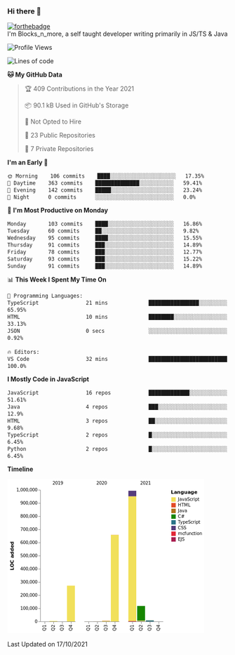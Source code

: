 ### Hi there 👋
[![forthebadge](https://forthebadge.com/images/badges/0-percent-optimized.svg)](https://forthebadge.com)<br>
I'm Blocks_n_more, a self taught developer writing primarily in JS/TS & Java
<!--START_SECTION:waka-->
![Profile Views](http://img.shields.io/badge/Profile%20Views-2-blue)

![Lines of code](https://img.shields.io/badge/From%20Hello%20World%20I%27ve%20Written-2.1%20million%20lines%20of%20code-blue)

**🐱 My GitHub Data** 

> 🏆 409 Contributions in the Year 2021
 > 
> 📦 90.1 kB Used in GitHub's Storage 
 > 
> 🚫 Not Opted to Hire
 > 
> 📜 23 Public Repositories 
 > 
> 🔑 7 Private Repositories  
 > 
**I'm an Early 🐤** 

```text
🌞 Morning    106 commits    ████░░░░░░░░░░░░░░░░░░░░░   17.35% 
🌆 Daytime    363 commits    ██████████████░░░░░░░░░░░   59.41% 
🌃 Evening    142 commits    █████░░░░░░░░░░░░░░░░░░░░   23.24% 
🌙 Night      0 commits      ░░░░░░░░░░░░░░░░░░░░░░░░░   0.0%

```
📅 **I'm Most Productive on Monday** 

```text
Monday       103 commits    ████░░░░░░░░░░░░░░░░░░░░░   16.86% 
Tuesday      60 commits     ██░░░░░░░░░░░░░░░░░░░░░░░   9.82% 
Wednesday    95 commits     ████░░░░░░░░░░░░░░░░░░░░░   15.55% 
Thursday     91 commits     ███░░░░░░░░░░░░░░░░░░░░░░   14.89% 
Friday       78 commits     ███░░░░░░░░░░░░░░░░░░░░░░   12.77% 
Saturday     93 commits     ███░░░░░░░░░░░░░░░░░░░░░░   15.22% 
Sunday       91 commits     ███░░░░░░░░░░░░░░░░░░░░░░   14.89%

```


📊 **This Week I Spent My Time On** 

```text
💬 Programming Languages: 
TypeScript               21 mins             ████████████████░░░░░░░░░   65.95% 
HTML                     10 mins             ████████░░░░░░░░░░░░░░░░░   33.13% 
JSON                     0 secs              ░░░░░░░░░░░░░░░░░░░░░░░░░   0.92%

🔥 Editors: 
VS Code                  32 mins             █████████████████████████   100.0%

```

**I Mostly Code in JavaScript** 

```text
JavaScript               16 repos            █████████████░░░░░░░░░░░░   51.61% 
Java                     4 repos             ███░░░░░░░░░░░░░░░░░░░░░░   12.9% 
HTML                     3 repos             ██░░░░░░░░░░░░░░░░░░░░░░░   9.68% 
TypeScript               2 repos             █░░░░░░░░░░░░░░░░░░░░░░░░   6.45% 
Python                   2 repos             █░░░░░░░░░░░░░░░░░░░░░░░░   6.45%

```


**Timeline**

![Chart not found](https://raw.githubusercontent.com/Blocksnmore/Blocksnmore/main/charts/bar_graph.png) 


 Last Updated on 17/10/2021
<!--END_SECTION:waka-->
